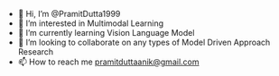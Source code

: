 - 👋 Hi, I’m @PramitDutta1999
- 👀 I’m interested in Multimodal Learning
- 🌱 I’m currently learning Vision Language Model
- 💞️ I’m looking to collaborate on any types of Model Driven Approach Research
- 📫 How to reach me pramitduttaanik@gmail.com

<!---
PramitDutta1999/PramitDutta1999 is a ✨ special ✨ repository because its `README.md` (this file) appears on your GitHub profile.
You can click the Preview link to take a look at your changes.
--->
